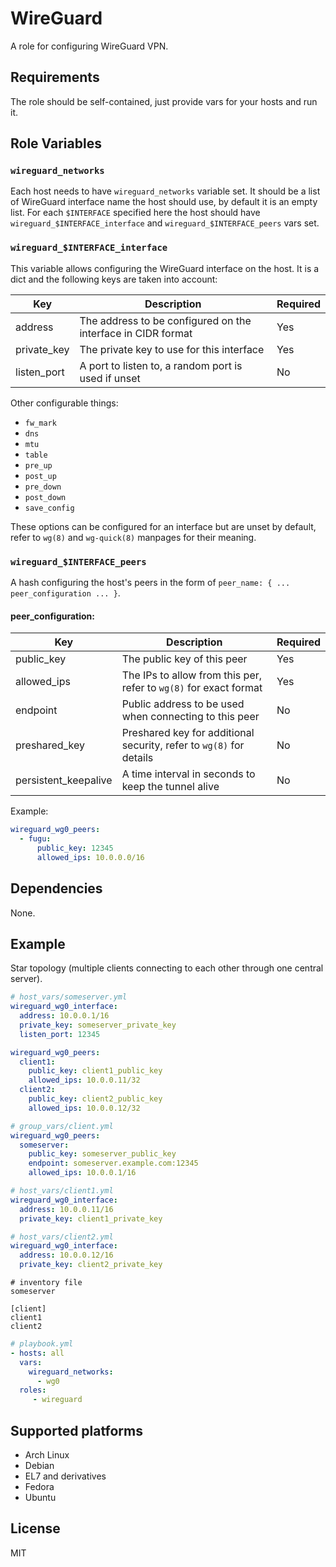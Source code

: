 WireGuard
=========

A role for configuring WireGuard VPN.

Requirements
------------

The role should be self-contained, just provide vars for your hosts and run it.

Role Variables
--------------

### `wireguard_networks`

Each host needs to have `wireguard_networks` variable set. It should be a list of WireGuard interface name the host should use, by default it is an empty list. For each `$INTERFACE` specified here the host should have `wireguard_$INTERFACE_interface` and `wireguard_$INTERFACE_peers` vars set.

### `wireguard_$INTERFACE_interface`

This variable allows configuring the WireGuard interface on the host. It is a dict and the following keys are taken into account:

| Key | Description | Required |
| --- | ----------- | -------- |
| address | The address to be configured on the interface in CIDR format | Yes |
| private_key | The private key to use for this interface | Yes |
| listen_port | A port to listen to, a random port is used if unset | No |

Other configurable things:
- `fw_mark`
- `dns`
- `mtu`
- `table`
- `pre_up`
- `post_up`
- `pre_down`
- `post_down`
- `save_config`

These options can be configured for an interface but are unset by default, refer to `wg(8)` and `wg-quick(8)` manpages for their meaning.

### `wireguard_$INTERFACE_peers`

A hash configuring the host's peers in the form of `peer_name: { ... peer_configuration ... }`.

#### peer_configuration:
| Key | Description | Required |
| --- | ----------- | -------- |
| public_key | The public key of this peer | Yes |
| allowed_ips | The IPs to allow from this per, refer to `wg(8)` for exact format | Yes |
| endpoint | Public address to be used when connecting to this peer | No |
| preshared_key | Preshared key for additional security, refer to `wg(8)` for details | No |
| persistent_keepalive | A time interval in seconds to keep the tunnel alive | No

Example:

```yaml
wireguard_wg0_peers:
  - fugu:
      public_key: 12345
      allowed_ips: 10.0.0.0/16
```

Dependencies
------------

None.

Example
-------

Star topology (multiple clients connecting to each other through one central server).

```yaml
# host_vars/someserver.yml
wireguard_wg0_interface:
  address: 10.0.0.1/16
  private_key: someserver_private_key
  listen_port: 12345

wireguard_wg0_peers:
  client1:
    public_key: client1_public_key
    allowed_ips: 10.0.0.11/32
  client2:
    public_key: client2_public_key
    allowed_ips: 10.0.0.12/32
```

```yaml
# group_vars/client.yml
wireguard_wg0_peers:
  someserver:
    public_key: someserver_public_key
    endpoint: someserver.example.com:12345
    allowed_ips: 10.0.0.1/16
```

```yaml
# host_vars/client1.yml
wireguard_wg0_interface:
  address: 10.0.0.11/16
  private_key: client1_private_key
```

```yaml
# host_vars/client2.yml
wireguard_wg0_interface:
  address: 10.0.0.12/16
  private_key: client2_private_key
```

```
# inventory file
someserver

[client]
client1
client2
```

```yaml
# playbook.yml
- hosts: all
  vars:
    wireguard_networks:
      - wg0
  roles:
     - wireguard
```

Supported platforms
-------------------

- Arch Linux
- Debian
- EL7 and derivatives
- Fedora
- Ubuntu

License
-------

MIT
